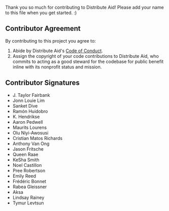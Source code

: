 Thank you so much for contributing to Distribute Aid! Please add your name to this file when you get started. :)

## Contributor Agreement

By contributing to this project you agree to:

1. Abide by Distribute Aid's [Code of Conduct](https://github.com/distributeaid/.github/blob/saga/CODE_OF_CONDUCT.md).
2. Assign the copyright of your code contributions to Distribute Aid, who commits to acting as a good steward for the codebase for public benefit inline with its nonprofit status and mission.

## Contributor Signatures

- J. Taylor Fairbank
- Jonn Louie Lim
- Sanket Dive
- Ramón Huidobro
- K. Hendrikse
- Aaron Pedwell
- Maurits Lourens
- Olu Niyi-Awosusi
- Cristian Matos Richards
- Anthony Van Ong
- Jason Fritsche
- Queen Raae
- KeSha Smith
- Noel Castillon
- Pree Robertson
- Emily Reed
- Frédéric Bonnet
- Rabea Gleissner
- Aksa
- Lindsay Rainey
- Tymur Levtsun
